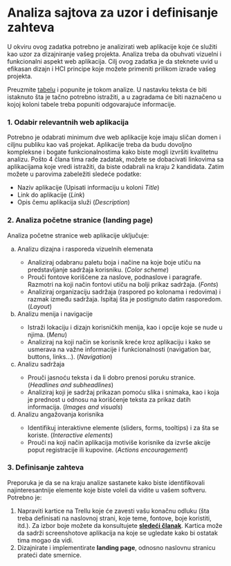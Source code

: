# Analiza sajtova za uzor i definisanje zahteva
U okviru ovog zadatka potrebno je analizirati web aplikacije koje će služiti kao uzor za dizajniranje vašeg projekta. Analiza treba da obuhvati vizuelni i funkcionalni aspekt web aplikacija. Cilj ovog zadatka je da steknete uvid u efikasan dizajn i HCI principe koje možete primeniti prilikom izrade vašeg projekta.

Preuzmite <a href="https://github.com/psw-ftn/supportive-information/blob/master/s1/w2/Design_HCI_analysis.xlsx" target="_blank">tabelu</a> i popunite je tokom analize. U nastavku teksta će biti istaknuto šta je tačno potrebno istražiti, a u zagradama će biti naznačeno u kojoj koloni tabele treba popuniti odgovarajuće informacije.

### 1. Odabir relevantnih web aplikacija
Potrebno je odabrati minimum dve web aplikacije koje imaju sličan domen i ciljnu publiku kao vaš projekat. Aplikacije treba da budu dovoljno kompleksne i bogate funkcionalnostima kako biste mogli izvršiti kvalitetnu analizu. Pošto 4 člana tima rade zadatak, možete se dobacivati linkovima sa aplikacijama koje vredi istražiti, da biste odabrali na kraju 2 kandidata. Zatim možete u parovima zabeležiti sledeće podatke:
- Naziv aplikacije (Upisati informaciju u koloni <i>Title</i>)
- Link do aplikacije (<i>Link</i>)
- Opis čemu aplikacija služi (<i>Description</i>)

### 2. Analiza početne stranice (landing page)
Analiza početne stranice web aplikacije uključuje:
<ol type="a">
  <li>Analizu dizajna i rasporeda vizuelnih elemenata</li>
  <ul>
    <li>Analiziraj odabranu paletu boja i načine na koje boje utiču na predstavljanje sadržaja korisniku. (<i>Color scheme</i>)</li>
    <li>Prouči fontove korišćene za naslove, podnaslove i paragrafe. Razmotri na koji način fontovi utiču na bolji prikaz sadržaja. (<i>Fonts</i>)</li>
    <li>Analiziraj organizaciju sadržaja (raspored po kolonama i redovima) i razmak između sadržaja. Ispitaj šta je postignuto datim rasporedom. (<i>Layout</i>)</li>
  </ul>
  <li>Analizu menija i navigacije</li>
  <ul>
    <li>Istraži lokaciju i dizajn korisničkih menija, kao i opcije koje se nude u njima. (<i>Menu</i>)</li>
    <li>Analiziraj na koji način se korisnik kreće kroz aplikaciju i kako se usmerava na važne informacije i funkcionalnosti (navigation bar, buttons, links...). (<i>Navigation</i>)</li>
  </ul>
  <li>Analizu sadržaja</li>
  <ul>
    <li>Prouči jasnoću teksta i da li dobro prenosi poruku stranice. (<i>Headlines and subheadlines</i>)</li>
    <li>Analiziraj koji je sadržaj prikazan pomoću slika i snimaka, kao i koja je prednost u odnosu na korišćenje teksta za prikaz datih informacija. (<i>Images and visuals</i>)</li>
  </ul>
  <li>Analizu angažovanja korisnika</li>
   <ul>
    <li>Identifikuj interaktivne elemente (sliders, forms, tooltips) i za šta se koriste. (<i>Interactive elements</i>)</li>
    <li>Prouči na koji način aplikacija motiviše korisnike da izvrše akcije poput registracije ili kupovine. (<i>Actions encouragement</i>)</li>
  </ul>
</ol>

### 3. Definisanje zahteva
Preporuka je da se na kraju analize sastanete kako biste identifikovali najinteresantnije elemente koje biste voleli da vidite u vašem softveru. Potrebno je:

1. Napraviti kartice na Trellu koje će zavesti vašu konačnu odluku (šta treba definisati na naslovnoj strani, koje teme, fontove, boje koristiti, itd.). Za izbor boje možete da konsultujete **[sledeći članak](https://www.upwork.com/resources/how-to-choose-color-scheme-for-website)**. Kartica može da sadrži screenshotove aplikacija na koje se ugledate kako bi ostatak tima mogao da vidi.
2. Dizajnirate i implementirate **landing page**, odnosno naslovnu stranicu prateći date smernice.
